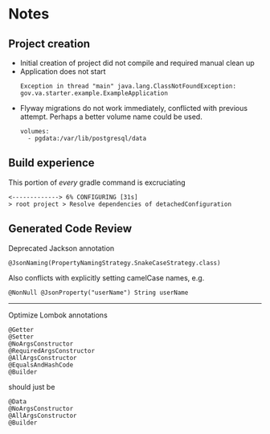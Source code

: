 # Notes

## Project creation
- Initial creation of project did not compile and required manual clean up
- Application does not start
  ```
  Exception in thread "main" java.lang.ClassNotFoundException: gov.va.starter.example.ExampleApplication
  ```
- Flyway migrations do not work immediately, conflicted with previous attempt. Perhaps a better volume name could be used.
  ```
  volumes:
    - pgdata:/var/lib/postgresql/data
  ```

## Build experience

This portion of _every_ gradle command is excruciating
```
<-------------> 6% CONFIGURING [31s]
> root project > Resolve dependencies of detachedConfiguration
```


## Generated Code Review
Deprecated Jackson annotation
```
@JsonNaming(PropertyNamingStrategy.SnakeCaseStrategy.class)
```
Also conflicts with explicitly setting camelCase names, e.g. 
```
@NonNull @JsonProperty("userName") String userName
```
---
Optimize Lombok annotations
```
@Getter
@Setter
@NoArgsConstructor
@RequiredArgsConstructor
@AllArgsConstructor
@EqualsAndHashCode
@Builder
```
should just be
```
@Data
@NoArgsConstructor
@AllArgsConstructor
@Builder
```